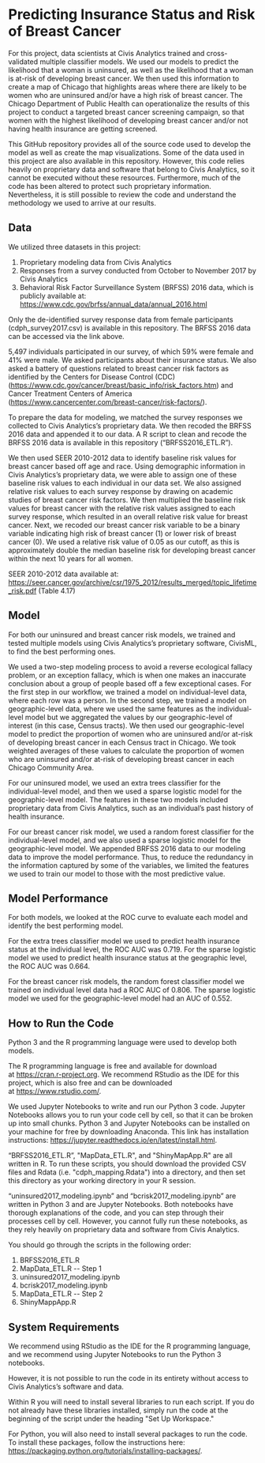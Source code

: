 # Predicting Insurance Status and Risk of Breast Cancer
For this project, data scientists at Civis Analytics trained and cross-validated multiple classifier models. We used our models to predict the likelihood that a woman is uninsured, as well as the likelihood that a woman is at-risk of developing breast cancer. We then used this information to create a map of Chicago that highlights areas where there are likely to be women who are uninsured and/or have a high risk of breast cancer. The Chicago Department of Public Health can operationalize the results of this project to conduct a targeted breast cancer screening campaign, so that women with the highest likelihood of developing breast cancer and/or not having health insurance are getting screened.

This GitHub repository provides all of the source code used to develop the model as well as create the map visualizations. Some of the data used in this project are also available in this repository. However, this code relies heavily on proprietary data and software that belong to Civis Analytics, so it cannot be executed without these resources. Furthermore, much of the code has been altered to protect such proprietary information. Nevertheless, it is still possible to review the code and understand the methodology we used to arrive at our results. 

## Data 
We utilized three datasets in this project:
1. Proprietary modeling data from Civis Analytics
2. Responses from a survey conducted from October to November 2017 by Civis Analytics
3. Behavioral Risk Factor Surveillance System (BRFSS) 2016 data, which is publicly available at: https://www.cdc.gov/brfss/annual_data/annual_2016.html

Only the de-identified survey response data from female participants (cdph_survey2017.csv) is available in this repository. The BRFSS 2016 data can be accessed via the link above. 

5,497 individuals participated in our survey, of which 59% were female and 41% were male. We asked participants about their insurance status. We also asked a battery of questions related to breast cancer risk factors as identified by the Centers for Disease Control (CDC) (https://www.cdc.gov/cancer/breast/basic_info/risk_factors.htm) and Cancer Treatment Centers of America (https://www.cancercenter.com/breast-cancer/risk-factors/). 

To prepare the data for modeling, we matched the survey responses we collected to Civis Analytics’s proprietary data. We then recoded the BRFSS 2016 data and appended it to our data. A R script to clean and recode the BRFSS 2016 data is available in this repository (“BRFSS2016_ETL.R”). 

We then used SEER 2010-2012 data to identify baseline risk values for breast cancer based off age and race. Using demographic information in Civis Analytics’s proprietary data, we were able to assign one of these baseline risk values to each individual in our data set. We also assigned relative risk values to each survey response by drawing on academic studies of breast cancer risk factors. We then multiplied the baseline risk values for breast cancer with the relative risk values assigned to each survey response, which resulted in an overall relative risk value for breast cancer. Next, we recoded our breast cancer risk variable to be a binary variable indicating high risk of breast cancer (1) or lower risk of breast cancer (0). We used a relative risk value of 0.05 as our cutoff, as this is approximately double the median baseline risk for developing breast cancer within the next 10 years for all women.

SEER 2010-2012 data available at: https://seer.cancer.gov/archive/csr/1975_2012/results_merged/topic_lifetime_risk.pdf (Table 4.17)

## Model
For both our uninsured and breast cancer risk models, we trained and tested multiple models using Civis Analytics’s proprietary software, CivisML, to find the best performing ones.

We used a two-step modeling process to avoid a reverse ecological fallacy problem, or an exception fallacy, which is when one makes an inaccurate conclusion about a group of people based off a few exceptional cases. For the first step in our workflow, we trained a model on individual-level data, where each row was a person. In the second step, we trained a model on geographic-level data, where we used the same features as the individual-level model but we aggregated the values by our geographic-level of interest (in this case, Census tracts). We then used our geographic-level model to predict the proportion of women who are uninsured and/or at-risk of developing breast cancer in each Census tract in Chicago. We took weighted averages of these values to calculate the proportion of women who are uninsured and/or at-risk of developing breast cancer in each Chicago Community Area. 

For our uninsured model, we used an extra trees classifier for the individual-level model, and then we used a sparse logistic model for the geographic-level model. The features in these two models included proprietary data from Civis Analytics, such as an individual’s past history of health insurance.

For our breast cancer risk model, we used a random forest classifier for the individual-level model, and we also used a sparse logistic model for the geographic-level model. We appended BRFSS 2016 data to our modeling data to improve the model performance. Thus, to reduce the redundancy in the information captured by some of the variables, we limited the features we used to train our model to those with the most predictive value. 


## Model Performance
For both models, we looked at the ROC curve to evaluate each model and identify the best performing model.

For the extra trees classifier model we used to predict health insurance status at the individual level, the ROC AUC was 0.719. For the sparse logistic model we used to predict health insurance status at the geographic level, the ROC AUC was 0.664.

For the breast cancer risk models, the random forest classifier model we trained on individual level data had a ROC AUC of 0.806. The sparse logistic model we used for the geographic-level model had an AUC of 0.552.


## How to Run the Code
Python 3 and the R programming language were used to develop both models.

The R programming language is free and available for download at https://cran.r-project.org. We recommend RStudio as the IDE for this project, which is also free and can be downloaded at https://www.rstudio.com/.

We used Jupyter Notebooks to write and run our Python 3 code. Jupyter Notebooks allows you to run your code cell by cell, so that it can be broken up into small chunks. Python 3 and Jupyter Notebooks can be installed on your machine for free by downloading Anaconda. This link has installation instructions: https://jupyter.readthedocs.io/en/latest/install.html. 

“BRFSS2016_ETL.R”, "MapData_ETL.R", and "ShinyMapApp.R" are all written in R. To run these scripts, you should download the provided CSV files and Rdata (i.e. "cdph_mapping.Rdata") into a directory, and then set this directory as your working directory in your R session.

“uninsured2017_modeling.ipynb” and “bcrisk2017_modeling.ipynb” are written in Python 3 and are Jupyter Notebooks. Both notebooks have thorough explanations of the code, and you can step through their processes cell by cell. However, you cannot fully run these notebooks, as they rely heavily on proprietary data and software from Civis Analytics. 

You should go through the scripts in the following order:
1) BRFSS2016_ETL.R
2) MapData_ETL.R -- Step 1
3) uninsured2017_modeling.ipynb
4) bcrisk2017_modeling.ipynb
5) MapData_ETL.R -- Step 2
6) ShinyMappApp.R


## System Requirements
We recommend using RStudio as the IDE for the R programming language, and we recommend using Jupyter Notebooks to run the Python 3 notebooks. 

However, it is not possible to run the code in its entirety without access to Civis Analytics’s software and data.  

Within R you will need to install several libraries to run each script. If you do not already have these libraries installed, simply run the code at the beginning of the script under the heading "Set Up Workspace." 

For Python, you will also need to install several packages to run the code. To install these packages, follow the instructions here: https://packaging.python.org/tutorials/installing-packages/.
